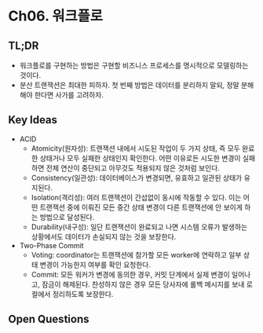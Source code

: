 # Ch06. 워크플로

## TL;DR
- 워크플로를 구현하는 방법은 구현할 비즈니스 프로세스를 명시적으로 모델링하는 것이다.
- 분산 트랜잭션은 최대한 피하자. 첫 번째 방법은 데이터를 분리하지 말되, 정말 분해해야 한다면 사가를 고려하자.

## Key Ideas
- ACID
  - Atomicity(원자성): 트랜잭션 내에서 시도된 작업이 두 가지 상태, 즉 모두 완료한 상태거나 모두 실패한 상태인지 확인한다. 어떤 이유로든 시도한 변경이 실패하면 전체 연산이 중단되고 아무것도 적용되지 않은 것처럼 보인다.
  - Consistency(일관성): 데이터베이스가 변경되면, 유효하고 일관된 상태가 유지된다.
  - Isolation(격리성): 여러 트랜잭션이 간섭없이 동시에 작동할 수 있다. 이는 어떤 트랜잭션 중에 이뤄진 모든 중간 상태 변경이 다른 트랜잭션에 안 보이게 하는 방법으로 달성된다.
  - Durability(내구성): 일단 트랜잭션이 완료되고 나면 시스템 오류가 발생하는 상황에서도 데이터가 손실되지 않는 것을 보장한다.
- Two-Phase Commit
  - Voting: coordinator는 트랜잭션에 참가할 모든 worker에 연락하고 일부 상태 변경이 가능한지 여부를 확인 요청한다.
  - Commit: 모든 워커가 변경에 동의한 경우, 커밋 단계에서 실제 변경이 일어나고, 잠금이 해제된다. 찬성하지 않은 경우 모든 당사자에 롤백 메시지를 보내 로컬에서 정리하도록 보장한다.

## Open Questions